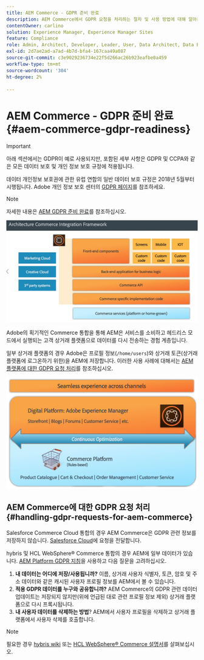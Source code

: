 ```yaml
---
title: AEM Commerce - GDPR 준비 완료
description: AEM Commerce에서 GDPR 요청을 처리하는 절차 및 사용 방법에 대해 알아봅니다.
contentOwner: carlino
solution: Experience Manager, Experience Manager Sites
feature: Compliance
role: Admin, Architect, Developer, Leader, User, Data Architect, Data Engineer
exl-id: 2d7ae2ad-a7ad-4b7d-bfa4-167caa49a087
source-git-commit: c3e9029236734e22f5d266ac26b923eafbe0a459
workflow-type: tm+mt
source-wordcount: '304'
ht-degree: 2%

---
```


# AEM Commerce - GDPR 준비 완료{#aem-commerce-gdpr-readiness}

>[!IMPORTANT]
>
>아래 섹션에서는 GDPR이 예로 사용되지만, 포함된 세부 사항은 GDPR 및 CCPA와 같은 모든 데이터 보호 및 개인 정보 보호 규정에 적용됩니다.

데이터 개인정보 보호권에 관한 유럽 연합의 일반 데이터 보호 규정은 2018년 5월부터 시행됩니다. Adobe 개인 정보 보호 센터의 [GDPR 페이지](https://business.adobe.com/privacy/general-data-protection-regulation.html)를 참조하세요.

>[!NOTE]
>
>자세한 내용은 [AEM GDPR 준비 완료](/help/managing/data-protection-and-privacy.md)를 참조하십시오.

![screen_shot_2018-03-22at111606](assets/screen_shot_2018-03-22at111606.jpg)

Adobe의 획기적인 Commerce 통합을 통해 AEM은 서비스를 소비하고 헤드리스 모드에서 실행되는 고객 상거래 플랫폼으로 데이터를 다시 전송하는 경험 계층입니다.

일부 상거래 플랫폼의 경우 Adobe은 프로필 정보(`/home/users`)와 상거래 토큰(상거래 플랫폼에 로그온하기 위한)을 AEM에 저장합니다. 이러한 사용 사례에 대해서는 [AEM 플랫폼에 대한 GDPR 요청 처리](/help/sites-administering/handling-gdpr-requests-for-aem-platform.md)를 참조하십시오.

![screen_shot_2018-03-22at111621](assets/screen_shot_2018-03-22at111621.jpg)

## AEM Commerce에 대한 GDPR 요청 처리 {#handling-gdpr-requests-for-aem-commerce}

Salesforce Commerce Cloud 통합의 경우 AEM Commerce은 GDPR 관련 정보를 저장하지 않습니다. [Salesforce Cloud](https://documentation.b2c.commercecloud.salesforce.com/DOC1/index.jsp)에 요청을 전달합니다.

hybris 및 HCL WebSphere® Commerce 통합의 경우 AEM에 일부 데이터가 있습니다. [AEM Platform GDPR 지침](/help/sites-administering/handling-gdpr-requests-for-aem-platform.md)을 사용하고 다음 질문을 고려하십시오.

1. **내 데이터는 어디에 저장/사용됩니까?** 이름, 상거래 사용자 식별자, 토큰, 암호 및 주소 데이터와 같은 캐시된 사용자 프로필 정보를 AEM에서 볼 수 있습니다.
1. **적용 GDPR 데이터를 누구와 공유합니까?** AEM Commerce의 GDPR 관련 데이터 업데이트는 저장되지 않지만(위에 언급된 대로 관련 프로필 정보 제외) 상거래 플랫폼으로 다시 프록시됩니다.
1. **내 사용자 데이터를 삭제하는 방법**? AEM에서 사용자 프로필을 삭제하고 상거래 플랫폼에서 사용자 삭제를 호출합니다.

>[!NOTE]
>
>필요한 경우 [hybris wiki](https://wiki.hybris.com/) 또는 [HCL WebSphere® Commerce 설명서](https://help.hcltechsw.com/commerce/index.html)를 살펴보십시오.
